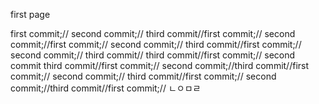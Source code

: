 first page

first commit;//
second commit;//
third commit//first commit;//
second commit;//first commit;//
second commit;//
third commit//first commit;//
second commit;//
third commit//
third commit//first commit;//
second commit
third commit//first commit;//
second commit;//third commit//first commit;//
second commit;//
third commit//first commit;//
second commit;//third commit//first commit;//
ㄴㅇㅁㄹ
